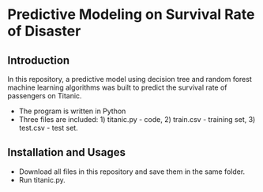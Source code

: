 # Predictive Modeling on Survival Rate of Disaster
## Introduction
In this repository, a predictive model using decision tree and random forest machine learning algorithms was built to predict 
the survival rate of passengers on Titanic. 
* The program is written in Python
* Three files are included: 1) titanic.py - code,
                            2) train.csv - training set,
                            3) test.csv - test set.

## Installation and Usages
* Download all files in this repository and save them in the same folder.
* Run titanic.py.
